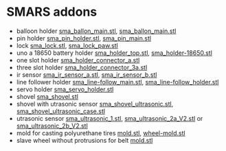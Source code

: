 # SMARS addons

- balloon holder [sma_ballon_main.stl](sma_ballon_main.stl), [sma_ballon_main.stl](sma_ballon_main.stl)
- pin holder [sma_pin_holder.stl](sma_pin_holder.stl), [sma_pin_main.stl](sma_pin_main.stl)
- lock [sma_lock.stl](sma_lock.stl), [sma_lock_paw.stl](sma_lock_paw.stl)
- uno a 18650 battery holder [sma_holder_top.stl](sma_holder_top.stl), [sma_holder-18650.stl](sma_holder-18650.stl)
- one slot holder [sma_holder_connector_a.stl](sma_holder_connector_a.stl)
- three slot holder [sma_holder_connector_3a.stl](sma_holder_connector_3a.stl)
- ir sensor [sma_ir_sensor_a.stl](sma_ir_sensor_a.stl), [sma_ir_sensor_b.stl](sma_ir_sensor_b.stl)
- line follower holder [sma_line-follow_main.stl](sma_line-follow_main.stl), [sma_line-follow_holder.stl](sma_line-follow_holder.stl)
- servo holder [sma_servo_holder.stl](sma_servo_holder.stl)
- shovel [sma_shovel.stl](sma_shovel.stl)
- shovel with utrasonic sensor [sma_shovel_ultrasonic.stl](sma_shovel_ultrasonic.stl), [sma_shovel_ultrasonic_case.stl](sma_shovel_ultrasonic_case.stl)
- utrasonic sensor [sma_ultrasonic_1.stl](sma_ultrasonic_1.stl), [sma_ultrasonic_2a_V2.stl](sma_ultrasonic_2a_V2.stl) or [sma_ultrasonic_2b_V2.stl](sma_ultrasonic_2b_V2.stl)
- mold for casting polyurethane tires [mold.stl](tire-mold/mold.stl), [wheel-mold.stl](tire-mold/wheel-mold.stl)
- slave wheel without protrusions for belt [mold.stl](wheel_slave.stl)
